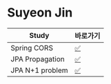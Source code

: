 # Suyeon Jin

|Study|바로가기|
|---|---|
|Spring CORS|[:white_check_mark:](./cors.md)|
|JPA Propagation|[:white_check_mark:](./propagation.md)|
|JPA N+1 problem|[:white_check_mark:](./n+1.md)|
